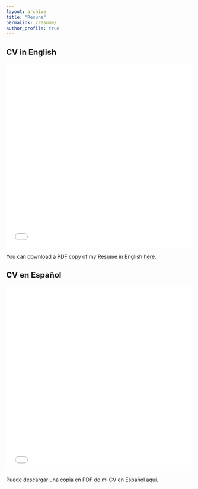 ```yaml
---
layout: archive
title: "Resune"
permalink: /resume/
author_profile: true
---
```



## CV in English

<iframe src="/files/Recart_Emilio_ENG.pdf" width="100%" height="500" frameborder="no" border="0" marginwidth="0" marginheight="0"></iframe>

You can download a PDF copy of my Resume in English [here](/files/Recart_Emilio_ENG.pdf).

## CV en Español

<iframe src="/files/Recart_Emilio_ESP.pdf" width="100%" height="500" frameborder="no" border="0" marginwidth="0" marginheight="0"></iframe>

Puede descargar una copia en PDF de mi CV en Español [aquí](/files/Recart_Emilio_ESP.pdf).